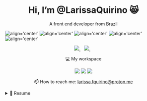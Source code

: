 
<h1 align='center'>
   Hi, I’m @LarissaQuirino 😸
</h1>

<p align='center'>
  A front end developer from Brazil
</p>

![align='center'](http://github-profile-summary-cards.vercel.app/api/cards/profile-details?username=LarissaQuirino&theme=tokyonight)
![align='center'](http://github-profile-summary-cards.vercel.app/api/cards/repos-per-language?username=LarissaQuirino&theme=tokyonight) ![align='center'](http://github-profile-summary-cards.vercel.app/api/cards/most-commit-language?username=LarissaQuirino&theme=tokyonight)
![align='center'](http://github-profile-summary-cards.vercel.app/api/cards/stats?username=LarissaQuirino&theme=tokyonight) ![align='center'](http://github-profile-summary-cards.vercel.app/api/cards/productive-time?username=LarissaQuirino&theme=tokyonight&utcOffset=8)


<p align='center'>
  
  <a href="https://www.linkedin.com/in/larissa-ferreira-quirino">
    <img src="https://img.shields.io/badge/linkedin-%230077B5.svg?&style=for-the-badge&logo=linkedin&logoColor=white" />
  </a>&nbsp;&nbsp;
  <a href="https://instagram.com/_html.ari">
    <img src="https://img.shields.io/badge/instagram-%23E4405F.svg?&style=for-the-badge&logo=instagram&logoColor=white" />        
  </a>&nbsp;&nbsp;
  
</p>

<p align='center'>
  💻 My workspace<br/><br/>
  <img src="https://img.shields.io/badge/windows-%230078D6.svg?&style=for-the-badge&logo=windows&logoColor=white" />
  <img src="https://img.shields.io/badge/AMD-Radeon_RX_5500-ED1C24?style=for-the-badge&logo=amd&logoColor=white" />
  <img src="https://img.shields.io/badge/RAM-16GB-%230071C5.svg?&style=for-the-badge&logoColor=white" />
</p>


<p align='center'>
  📫 How to reach me: <a href=''>larissa.fquirino@proton.me</a>
</p>


<details>
  <summary>📃 Resume</summary>


## Education

- 📖 **Analysis and systems development**\
📆 2022 - 2024\
📍 **University UNOPAR of Minas Gerais** - Belo Horizonte, Brazil

## Experience

<img align="right" src="https://img.shields.io/badge/Express.js-404D59?style=for-the-badge" />
<img align="right" src="https://img.shields.io/badge/Node.js-43853D?style=for-the-badge&logo=node.js&logoColor=white" />
<img align="right" src="https://img.shields.io/badge/JavaScript-F7DF1E?style=for-the-badge&logo=javascript&logoColor=black" />
<img align="right" src="https://img.shields.io/badge/Bootstrap-563D7C?style=for-the-badge&logo=bootstrap&logoColor=white" />  
<img align="right" src="https://img.shields.io/badge/Microsoft%20SQL%20Server-CC2927?style=for-the-badge&logo=microsoft%20sql%20server&logoColor=white" />
<img align="right" src="https://img.shields.io/badge/PostgreSQL-316192?style=for-the-badge&logo=postgresql&logoColor=white" />

- 👨‍💻 **Developement Front-End Junior**\
📆 nov/2022 - moment\
📍 **radio Itatiaia** - Belo Horizonte/MG, Brazil

<img align="right" src="https://img.shields.io/badge/Microsoft%20SQL%20Server-CC2927?style=for-the-badge&logo=microsoft%20sql%20server&logoColor=white" />
<img align="right" src="https://img.shields.io/badge/Trello-0052CC?style=for-the-badge&logo=trello&logoColor=white" />
<img align="right" src="https://img.shields.io/badge/Notion-000000?style=for-the-badge&logo=notion&logoColor=white" />
<img align="right" src="https://aleen42.github.io/badges/src/google_plus.svg" />

- 👨‍💻 **Technical Support Analyst**\
📆 jul/2022 - nov/2022\
📍 **TOTVS** - Belo Horizonte/MG, Brazil

<img align="right" src="https://img.shields.io/badge/Angular-DD0031?style=for-the-badge&logo=angular&logoColor=white" />
<img align="right" src="https://img.shields.io/badge/JavaScript-F7DF1E?style=for-the-badge&logo=javascript&logoColor=black" />
<img align="right" src="https://img.shields.io/badge/TypeScript-007ACC?style=for-the-badge&logo=typescript&logoColor=white" />
<img align="right" src="https://img.shields.io/badge/Node.js-43853D?style=for-the-badge&logo=node.js&logoColor=white" />
<img align="right" src="https://img.shields.io/badge/Bootstrap-563D7C?style=for-the-badge&logo=bootstrap&logoColor=white" />
<img align="right" src="https://img.shields.io/badge/C%23-239120?style=for-the-badge&logo=c-sharp&logoColor=white" />
<img align="right" src="https://img.shields.io/badge/Microsoft%20SQL%20Server-CC2927?style=for-the-badge&logo=microsoft%20sql%20server&logoColor=white" />

- 👨‍💻 **Devops Development Apprentice**\
📆 2021 - jul/2022\
📍 **TOTVS** - Belo Horizonte/MG, Brazil

</details>
